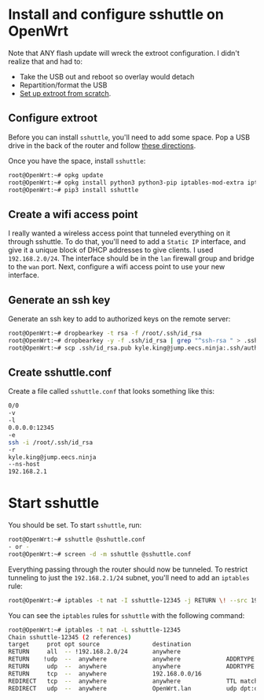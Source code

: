 # Install and configure sshuttle on OpenWrt

Note that ANY flash update will wreck the extroot configuration. I didn't realize that and had to:

* Take the USB out and reboot so overlay would detach
* Repartition/format the USB
* [Set up extroot from scratch](https://openwrt.org/docs/guide-user/additional-software/extroot_configuration).

## Configure extroot

Before you can install `sshuttle`, you'll need to add some space. Pop a USB drive in the back of the router and follow [these directions](https://openwrt.org/docs/guide-user/additional-software/extroot_configuration).

Once you have the space, install `sshuttle`: 

```bash
root@OpenWrt:~# opkg update
root@OpenWrt:~# opkg install python3 python3-pip iptables-mod-extra iptables-mod-nat-extra iptables-mod-ipopt
root@OpenWrt:~# pip3 install sshuttle
```

## Create a wifi access point

I really wanted a wireless access point that tunneled everything on it through sshuttle. To do that, you'll need to add a `Static IP` interface, and give it a unique block of DHCP addresses to give clients. I used `192.168.2.0/24`. The interface should be in the `lan` firewall group and bridge to the `wan` port. Next, configure a wifi access point to use your new interface. 

## Generate an ssh key

Generate an ssh key to add to authorized keys on the remote server:

```bash
root@OpenWrt:~# dropbearkey -t rsa -f /root/.ssh/id_rsa
root@OpenWrt:~# dropbearkey -y -f .ssh/id_rsa | grep "^ssh-rsa " > .ssh/id_rsa.pub
root@OpenWrt:~# scp .ssh/id_rsa.pub kyle.king@jump.eecs.ninja:.ssh/authorized_keys
```

## Create sshuttle.conf

Create a file called `sshuttle.conf` that looks something like this: 

```bash
0/0
-v
-l
0.0.0.0:12345
-e
ssh -i /root/.ssh/id_rsa
-r
kyle.king@jump.eecs.ninja
--ns-host
192.168.2.1
```

# Start sshuttle

You should be set. To start `sshuttle`, run:

```bash
root@OpenWrt:~# sshuttle @sshuttle.conf
- or - 
root@OpenWrt:~# screen -d -m sshuttle @sshuttle.conf 
```

Everything passing through the router should now be tunneled. To restrict tunneling to just the `192.168.2.1/24` subnet, you'll need to add an `iptables` rule:

```bash
root@OpenWrt:~# iptables -t nat -I sshuttle-12345 -j RETURN \! --src 192.168.2.0/24
```

You can see the `iptables` rules for `sshuttle` with the following command:

```bash
root@OpenWrt:~# iptables -t nat -L sshuttle-12345
Chain sshuttle-12345 (2 references)
target     prot opt source               destination         
RETURN     all  -- !192.168.2.0/24       anywhere            
RETURN    !udp  --  anywhere             anywhere             ADDRTYPE match dst-type LOCAL
RETURN     udp  --  anywhere             anywhere             ADDRTYPE match dst-type LOCAL udp dpt:!domain
RETURN     tcp  --  anywhere             192.168.0.0/16      
REDIRECT   tcp  --  anywhere             anywhere             TTL match TTL != 63 redir ports 12345
REDIRECT   udp  --  anywhere             OpenWrt.lan          udp dpt:domain TTL match TTL != 63 redir ports 12299
```